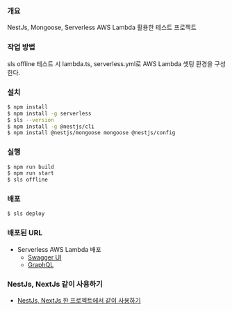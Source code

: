### 개요

NestJs, Mongoose, Serverless AWS Lambda 활용한 테스트 프로젝트

### 작업 방법

sls offline 테스트 시 lambda.ts, serverless.yml로 AWS Lambda 셋팅 환경을 구성한다.


### 설치

```bash
$ npm install
$ npm install -g serverless
$ sls --version
$ npm install -g @nestjs/cli
$ npm install @nestjs/mongoose mongoose @nestjs/config
```

### 실행
```bash
$ npm run build
$ npm run start
$ sls offline
```

### 배포
```bash
$ sls deploy
```

### 배포된 URL

- Serverless AWS Lambda 배포
  - [Swagger UI](https://xplet8w7md.execute-api.ap-northeast-2.amazonaws.com/dev/api)
  - [GraphQL](https://xplet8w7md.execute-api.ap-northeast-2.amazonaws.com/dev/graphql)

### NestJs, NextJs 같이 사용하기

  - [NestJs, NextJs 한 프로젝트에서 같이 사용하기](https://github.com/shlee0882/nest-next-one-project)
